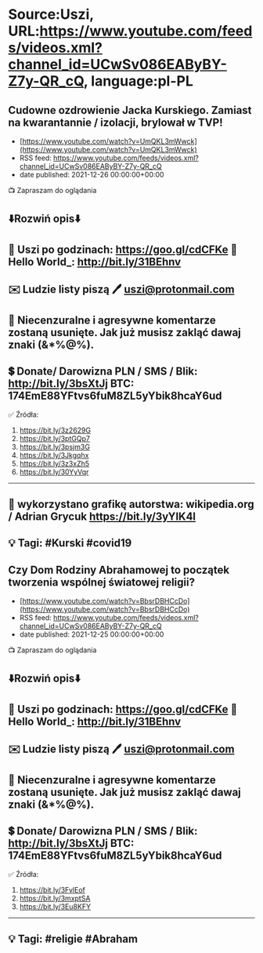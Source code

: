# Source:Uszi, URL:https://www.youtube.com/feeds/videos.xml?channel_id=UCwSv086EAByBY-Z7y-QR_cQ, language:pl-PL

## Cudowne ozdrowienie Jacka Kurskiego. Zamiast na kwarantannie / izolacji, brylował w TVP!
 - [https://www.youtube.com/watch?v=UmQKL3mWwck](https://www.youtube.com/watch?v=UmQKL3mWwck)
 - RSS feed: https://www.youtube.com/feeds/videos.xml?channel_id=UCwSv086EAByBY-Z7y-QR_cQ
 - date published: 2021-12-26 00:00:00+00:00

📺 Zapraszam do oglądania

⬇️Rozwiń opis⬇️
------------------------------------------------------------
👀 Uszi po godzinach: https://goo.gl/cdCFKe
👀 Hello World_: http://bit.ly/31BEhnv
------------------------------------------------------------
✉️ Ludzie listy piszą 
🖊️ uszi@protonmail.com
------------------------------------------------------------
👺 Niecenzuralne i agresywne komentarze zostaną usunięte.  Jak już musisz zakląć dawaj znaki (&*%@%).
------------------------------------------------------------
💲 Donate/ Darowizna
PLN / SMS / Blik: http://bit.ly/3bsXtJj
BTC: 174EmE88YFtvs6fuM8ZL5yYbik8hcaY6ud
-------------------------------------------------------------
✅ Źródła:
1. https://bit.ly/3z2629G
2. https://bit.ly/3ptGQp7
3. https://bit.ly/3psjm3G
4. https://bit.ly/3Jkgqhx
5. https://bit.ly/3z3xZh5
6. https://bit.ly/30YyVqr
---------------------------------------------------------------
🎴 wykorzystano grafikę autorstwa: 
wikipedia.org / Adrian Grycuk
https://bit.ly/3yYIK4l
---------------------------------------------------------------
💡 Tagi: #Kurski #covid19
--------------------------------------------------------------

## Czy Dom Rodziny Abrahamowej to początek tworzenia wspólnej światowej religii?
 - [https://www.youtube.com/watch?v=BbsrDBHCcDo](https://www.youtube.com/watch?v=BbsrDBHCcDo)
 - RSS feed: https://www.youtube.com/feeds/videos.xml?channel_id=UCwSv086EAByBY-Z7y-QR_cQ
 - date published: 2021-12-25 00:00:00+00:00

📺 Zapraszam do oglądania

⬇️Rozwiń opis⬇️
------------------------------------------------------------
👀 Uszi po godzinach: https://goo.gl/cdCFKe
👀 Hello World_: http://bit.ly/31BEhnv
------------------------------------------------------------
✉️ Ludzie listy piszą 
🖊️ uszi@protonmail.com
------------------------------------------------------------
👺 Niecenzuralne i agresywne komentarze zostaną usunięte.  Jak już musisz zakląć dawaj znaki (&*%@%).
------------------------------------------------------------
💲 Donate/ Darowizna
PLN / SMS / Blik: http://bit.ly/3bsXtJj
BTC: 174EmE88YFtvs6fuM8ZL5yYbik8hcaY6ud
-------------------------------------------------------------
✅ Źródła:
1. https://bit.ly/3FvlEof
2. https://bit.ly/3mxptSA
3. https://bit.ly/3Eu8KFY
---------------------------------------------------------------
💡 Tagi: #religie #Abraham
--------------------------------------------------------------

